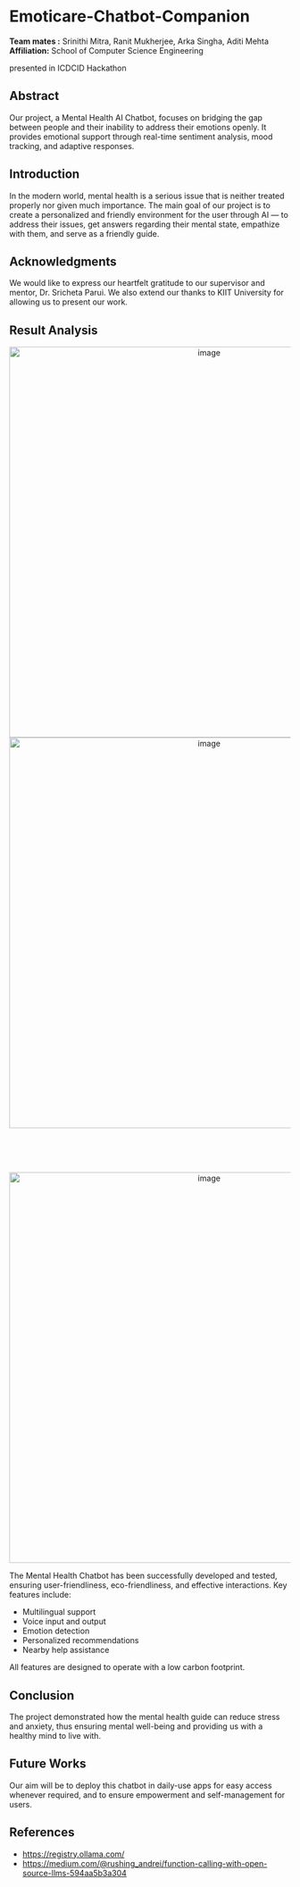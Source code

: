 # Emoticare-Chatbot-Companion

<p><strong>Team mates :</strong> Srinithi Mitra, Ranit Mukherjee, Arka Singha, Aditi Mehta<br>
<strong>Affiliation:</strong> School of Computer Science Engineering</p>
presented in ICDCID Hackathon

<h2>Abstract</h2>
<p>Our project, a Mental Health AI Chatbot, focuses on bridging the gap between people and their inability to address their emotions openly. It provides emotional support through real-time sentiment analysis, mood tracking, and adaptive responses.</p>

<h2>Introduction</h2>
<p>In the modern world, mental health is a serious issue that is neither treated properly nor given much importance. The main goal of our project is to create a personalized and friendly environment for the user through AI — to address their issues, get answers regarding their mental state, empathize with them, and serve as a friendly guide.</p>

<h2>Acknowledgments</h2>
<p>We would like to express our heartfelt gratitude to our supervisor and mentor, Dr. Sricheta Parui. We also extend our thanks to KIIT University for allowing us to present our work.</p>

<h2>Result Analysis</h2>
<div align="center">
  <img width="700" alt="image" src="https://github.com/user-attachments/assets/fc2995ae-7724-4076-b374-393da24e586d" />
</div>

<div align="center">
  <img width="700" alt="image" src="https://github.com/user-attachments/assets/a66208c9-f030-40dd-9d1d-d5b645447c24" />
</div>

<br><br><br>

<div align="center">
  <img width="700" alt="image" src="https://github.com/user-attachments/assets/5df70cec-887e-4f1e-8d63-b6636d15afab" />
</div>



<p>The Mental Health Chatbot has been successfully developed and tested, ensuring user-friendliness, eco-friendliness, and effective interactions. Key features include:</p>
<ul>
  <li>Multilingual support</li>
  <li>Voice input and output</li>
  <li>Emotion detection</li>
  <li>Personalized recommendations</li>
  <li>Nearby help assistance</li>
</ul>
<p>All features are designed to operate with a low carbon footprint.</p>


<h2>Conclusion</h2>
<p>The project demonstrated how the mental health guide can reduce stress and anxiety, thus ensuring mental well-being and providing us with a healthy mind to live with.</p>

<h2>Future Works</h2>
<p>Our aim will be to deploy this chatbot in daily-use apps for easy access whenever required, and to ensure empowerment and self-management for users.</p>

<h2>References</h2>
<ul>
  <li><a href="https://registry.ollama.com/" target="_blank">https://registry.ollama.com/</a></li>
  <li><a href="https://medium.com/@rushing_andrei/function-calling-with-open-source-llms-594aa5b3a304" target="_blank">https://medium.com/@rushing_andrei/function-calling-with-open-source-llms-594aa5b3a304</a></li>
</ul>

